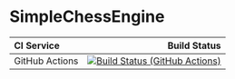 # SimpleChessEngine

| **CI Service** | Build Status |
|:---------------|-------------:|
| GitHub Actions | [![Build Status (GitHub Actions)](https://github.com/nook0110/Simple/workflows/CMake%20Tests/badge.svg)](https://github.com/nook0110/Simple/actions?query=workflow%3A"CMake%20Tests") |
